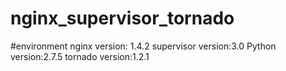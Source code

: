 nginx_supervisor_tornado
========================

#environment
nginx version: 1.4.2
supervisor version:3.0
Python version:2.7.5 
tornado version:1.2.1
